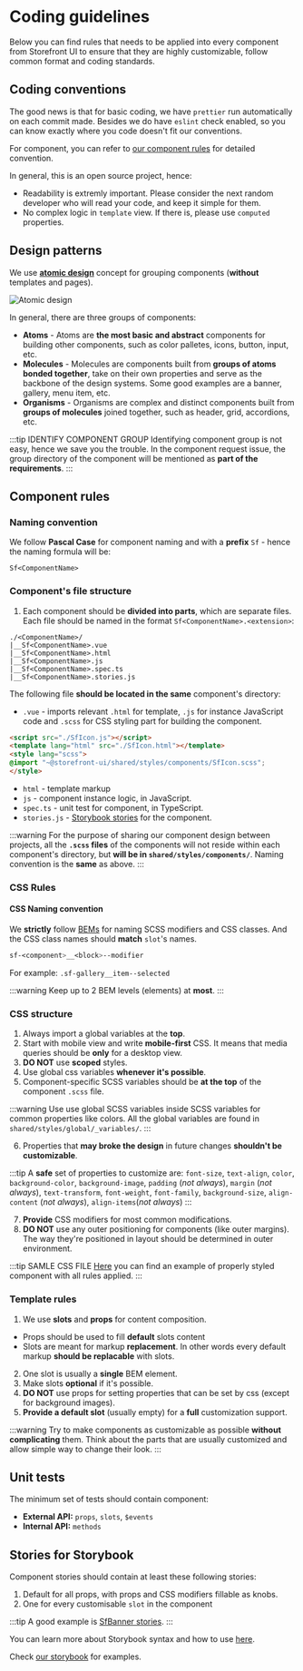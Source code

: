 # Coding guidelines

Below you can find rules that needs to be applied into every component from Storefront UI to ensure that they are highly customizable, follow common format and coding standards.

## Coding conventions

The good news is that for basic coding, we have `prettier` run automatically on each commit made. Besides we do have `eslint` check enabled, so you can know exactly where you code doesn't fit our conventions.

For component, you can refer to [our component rules](component-rules.md) for detailed convention.

In general, this is an open source project, hence:

* Readability is extremly important. Please consider the next random developer who will read your code, and keep it simple for them.
* No complex logic in `template` view. If there is, please use `computed` properties.

## Design patterns

We use [**atomic design**](http://bradfrost.com/blog/post/atomic-web-design/) concept for grouping components (**without** templates and pages). 

![Atomic design](https://res.cloudinary.com/mayashavin/image/upload/h_150/v1567776459/StorefrontUI/atomic-design.png)

In general, there are three groups of components:
* **Atoms** - Atoms are **the most basic and abstract** components for building other components, such as color palletes, icons, button, input, etc.
* **Molecules** - Molecules are components built from **groups of atoms bonded together**, take on their own properties and serve as the backbone of the design systems. Some good examples are a banner, gallery, menu item, etc.
* **Organisms** - Organisms are complex and distinct components built from **groups of molecules** joined together, such as header, grid, accordions, etc.

:::tip IDENTIFY COMPONENT GROUP
Identifying component group is not easy, hence we save you the trouble. In the component request issue, the group directory of the component will be mentioned as **part of the requirements**.
:::

## Component rules

### Naming convention

We follow **Pascal Case** for component naming and with a **prefix** `Sf` - hence the naming formula will be:

```
Sf<ComponentName>
```

### Component's file structure

1. Each component should be **divided into parts**, which are separate files. Each file should be named in the format `Sf<ComponentName>.<extension>`:

```
./<ComponentName>/
|__Sf<ComponentName>.vue
|__Sf<ComponentName>.html
|__Sf<ComponentName>.js
|__Sf<ComponentName>.spec.ts
|__Sf<ComponentName>.stories.js
```

The following file **should be located in the same** component's directory:
* `.vue` - imports relevant `.html` for template, `.js` for instance JavaScript code and `.scss` for CSS styling part for building the component.
```html
<script src="./SfIcon.js"></script>
<template lang="html" src="./SfIcon.html"></template>
<style lang="scss">
@import "~@storefront-ui/shared/styles/components/SfIcon.scss";
</style>
```

* `html` - template markup
* `js` - component instance logic, in JavaScript.
* `spec.ts` - unit test for component, in TypeScript.
* `stories.js` - [Storybook stories](https://storybook.js.org/) for the component.

:::warning
For the purpose of sharing our component design between projects, all the **`.scss` files** of the components will not reside within each component's directory, but **will be in `shared/styles/components/`**. Naming convention is the **same** as above.
:::
 
### CSS Rules

#### CSS Naming convention

We **strictly** follow [BEMs](http://getbem.com/introduction/) for naming SCSS modifiers and CSS classes. And the CSS class names should **match** `slot`'s names.

```css
sf-<component>__<block>--modifier
```

For example: `.sf-gallery__item--selected`

:::warning
Keep up to 2 BEM levels (elements) at **most**.
:::


### CSS structure

1. Always import a global variables at the **top**.
2. Start with mobile view and write **mobile-first** CSS. It means that media queries should be **only** for a desktop view.
3. **DO NOT** use **scoped** styles.
4. Use global css variables **whenever it's possible**.
5. Component-specific SCSS variables should be **at the top** of the component `.scss` file.

:::warning
Use use global SCSS variables inside SCSS variables for common properties like colors. All the global variables are found in `shared/styles/global/_variables/`.
:::

6. Properties that **may broke the design** in future changes **shouldn't be customizable**. 

:::tip 
A **safe** set of properties to customize are: `font-size`, `text-align`, `color`, `background-color`, `background-image`, `padding` (_not always_), `margin` (_not always_), `text-transform`, `font-weight`, `font-family`, `background-size`, `align-content` (_not always_), `align-items`(_not always_)
:::

7. **Provide** CSS modifiers for most common modifications.
8. **DO NOT** use any outer positioning for components (like outer margins). The way they're positioned in layout should be determined in outer environment.

:::tip SAMLE CSS FILE
[Here](https://github.com/DivanteLtd/storefront-ui/blob/master/src/components/molecules/SfBanner/SfBanner.scss) you can find an example of properly styled component with all rules applied.
:::

### Template rules

1. We use **slots** and **props** for content composition. 
* Props should be used to fill **default** slots content
* Slots are meant for markup **replacement**. In other words every default markup **should be replacable** with slots. 

2. One slot is usually a **single** BEM element.
3. Make slots **optional** if it's possible.
4. **DO NOT** use props for setting properties that can be set by css (except for background images).
5. **Provide a default slot** (usually empty) for a **full** customization support.

:::warning
Try to make components as customizable as possible **without complicating** them. Think about the parts that are usually customized and allow simple way to change their look.
:::

## Unit tests

The minimum set of tests should contain component:
- **External API:** `props`, `slots`, `$events`
- **Internal API:** `methods`

## Stories for Storybook

Component stories should contain at least these following stories:
1. Default for all props, with props and CSS modifiers fillable as knobs.
2. One for every customisable `slot` in the component

:::tip
A good example is [SfBanner stories](https://github.com/DivanteLtd/storefront-ui/blob/master/src/components/molecules/SfBanner/SfBanner.stories.js).
:::

You can learn more about Storybook syntax and how to use [here](https://storybook.js.org).

Check [our storybook](http://storefrontui-storybook.netlify.com) for examples.
